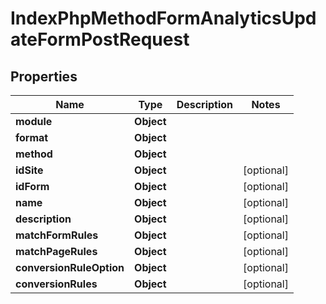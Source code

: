 

# IndexPhpMethodFormAnalyticsUpdateFormPostRequest


## Properties

| Name | Type | Description | Notes |
|------------ | ------------- | ------------- | -------------|
|**module** | **Object** |  |  |
|**format** | **Object** |  |  |
|**method** | **Object** |  |  |
|**idSite** | **Object** |  |  [optional] |
|**idForm** | **Object** |  |  [optional] |
|**name** | **Object** |  |  [optional] |
|**description** | **Object** |  |  [optional] |
|**matchFormRules** | **Object** |  |  [optional] |
|**matchPageRules** | **Object** |  |  [optional] |
|**conversionRuleOption** | **Object** |  |  [optional] |
|**conversionRules** | **Object** |  |  [optional] |



